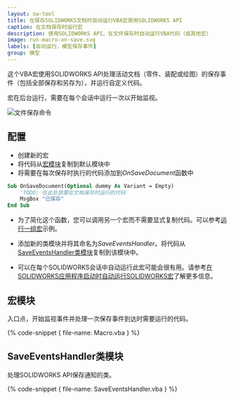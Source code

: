 ```yaml
---
layout: sw-tool
title: 在保存SOLIDWORKS文档时自动运行VBA宏使用SOLIDWORKS API
caption: 在文档保存时运行宏
description: 使用SOLIDWORKS API，在文件保存时自动运行VBA代码（或其他宏）
image: run-macro-on-save.svg
labels: [自动运行，模型保存事件]
group: 模型
---
```

这个VBA宏使用SOLIDWORKS API处理活动文档（零件、装配或绘图）的保存事件（包括全部保存和另存为），并运行自定义代码。

宏在后台运行，需要在每个会话中运行一次以开始监视。

![文件保存命令](save-command.png)

## 配置

* 创建新的宏
* 将代码从[宏模块](#宏模块)复制到默认模块中
* 将需要在每次保存时执行的代码添加到*OnSaveDocument*函数中

~~~ vb
Sub OnSaveDocument(Optional dummy As Variant = Empty)
    'TODO: 在此处放置在文档保存时运行的代码
    MsgBox "已保存"
End Sub
~~~

* 为了简化这个函数，您可以调用另一个宏而不需要显式复制代码。可以参考[运行一组宏](/solidworks-api/application/frame/run-macros-group/)示例。

* 添加新的类模块并将其命名为*SaveEventsHandler*。将代码从[SaveEventsHandler类模块](#saveeventshandler类模块)复制到该模块中。

* 可以在每个SOLIDWORKS会话中自动运行此宏可能会很有用。请参考[在SOLIDWORKS应用程序启动时自动运行SOLIDWORKS宏](/solidworks-api/getting-started/macros/run-macro-on-solidworks-start/)了解更多信息。

## 宏模块

入口点，开始监视事件并处理一次保存事件到达时需要运行的代码。

{% code-snippet { file-name: Macro.vba } %}

## SaveEventsHandler类模块

处理SOLIDWORKS API保存通知的类。

{% code-snippet { file-name: SaveEventsHandler.vba } %}